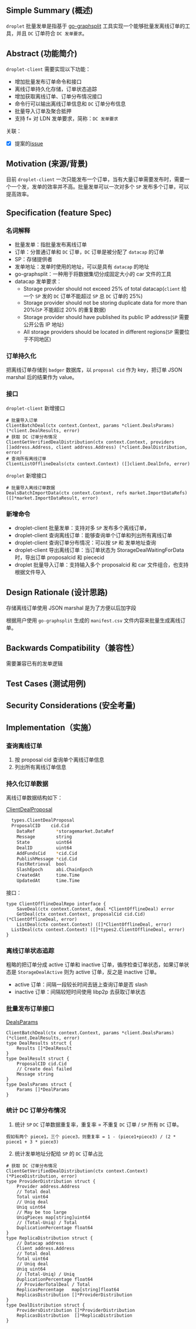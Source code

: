 <!--着重借鉴了 FIP 的模版：[这里](https://raw.githubusercontent.com/filecoin-project/FIPs/master/templates/template_FTP.md)-->

## Simple Summary (概述)
<!--"If you can't explain it simply, you don't understand it well enough." Provide a simplified and layman-accessible explanation of the design.-->
<!--俗话说："如果你不能以简单的话解释，说明你还不够懂他"提供一个简单的，非技术人员也能理解的介绍。-->

`droplet` 批量发单是指基于 [go-graphsplit](https://github.com/filedrive-team/go-graphsplit) 工具实现一个能够批量发离线订单的工具，并且 `DC` 订单符合 `DC 发单要求`。

## Abstract (功能简介)
<!--A short (~200 word) description of the technical issue being addressed.-->
<!--一个简短的 200 字以内的，描述当前的功能设计。-->

`droplet-client` 需要实现以下功能：

* 增加批量发布订单命令和接口
* 离线订单持久化存储，订单状态追踪
* 增加获取离线订单、订单分布情况接口
* 命令行可以输出离线订单信息和 `DC` 订单分布信息
* 批量导入订单及聚合抵押
* 支持 f+ 对 LDN 发单要求，简称：`DC 发单要求`

关联：
- [x] 提案的[issue](https://github.com/filecoin-project/venus/issues/5809)

## Motivation (来源/背景)
<!--The motivation is critical for new feature design that want to change the product. It should clearly explain why the existing product specification is inadequate to address the problem that this new feature solves.-->
<!--功能设计动机是很重要的。当前现有产品的哪儿些不足，功能需求的来源和背景，等等。在这个 feature（设计）完成后，哪儿些问题会得到解决？-->

目前 `droplet-client` 一次只能发布一个订单，当有大量订单需要发布时，需要一个一个发，发单的效率并不高。批量发单可以一次对多个 `SP` 发布多个订单，可以提高效率。

## Specification (feature Spec)
<!--The technical specification should describe the syntax and semantics of any new feature. The specification should be detailed enough to allow others to easily translate into product implementations. -->
<!--具体的技术 spec，需要对 feature 的 syntax，semantics 进行描述。Spec 需要能够让别人更容易的按照 spec 去实现这个 feature。-->

### 名词解释

- 批量发单：指批量发布离线订单
- 订单：分普通订单和 `DC` 订单，`DC` 订单是被分配了 `datacap` 的订单
- SP：存储提供者
- 发单地址：发单时使用的地址，可以是具有 `datacap` 的地址
- go-graphsplit：一种用于将数据集切分成固定大小的 car 文件的工具
- datacap 发单要求：
  * Storage provider should not exceed 25% of total datacap(`client` 给一个 `SP` 发的 `DC` 订单不能超过  `SP` 总 `DC` 订单的 25%)
  * Storage provider should not be storing duplicate data for more than 20%(`SP` 不能超过 20% 的重复数据)
  * Storage provider should have published its public IP address(`SP` 需要公开公告 IP 地址)
  * All storage providers should be located in different regions(`SP` 需要位于不同地区)

### 订单持久化

把离线订单存储到 `badger` 数据库，以 `proposal cid` 作为 key，把订单 JSON marshal 后的结果作为 value。

### 接口

`droplet-client` 新增接口

```
# 批量导入订单
ClientBatchDeal(ctx context.Context, params *client.DealsParams) (*client.DealResults, error)
# 获取 DC 订单分布情况
ClientGetVerifiedDealDistribution(ctx context.Context, providers []address.Address, client address.Address) (*client.DealDistribution, error)
# 查询所有离线订单
ClientListOfflineDeals(ctx context.Context) ([]client.DealInfo, error)    
```

`droplet` 新增接口

```
# 批量导入离线订单数据
DealsBatchImportData(ctx context.Context, refs market.ImportDataRefs) ([]*market.ImportDataResult, error)
```

### 新增命令

* droplet-client 批量发单：支持对多 `SP` 发布多个离线订单，
* droplet-client 查询离线订单：能够查询单个订单和列出所有离线订单
* droplet-client 查询订单分布情况：可以按 `SP` 和 发单地址查询
* droplet-client 导出离线订单：当订单状态为 StorageDealWaitingForData 时，导出订单 proposalcid 和 piececid
* droplet 批量导入订单：支持输入多个 proposalcid 和 car 文件组合，也支持根据文件导入


## Design Rationale (设计思路)
<!--The rationale fleshes out the specification by describing what motivated the design and why particular design decisions were made. It should describe alternate designs that were considered and related work. -->
<!--设计思路基于上面的 spec，描述了设计上的一些选择，以及为什么使用了这些选择。-->

存储离线订单使用 JSON marshal 是为了方便以后加字段

根据用户使用 `go-graphsplit` 生成的 `manifest.csv` 文件内容来批量生成离线订单。

## Backwards Compatibility（兼容性）
<!--All design/feature that introduce backwards incompatibilities must include a section describing these incompatibilities and their severity. The design/feature must explain how the author proposes to deal with these incompatibilities.-->
<!--所有功能设计都需要包含向前兼容性问题的描述。如，有哪儿些和之前版本不兼容的地方，不兼容地方的严重性，等等。功能设计文档需要包含作者如何处理/解决这些不兼容问题。-->

需要兼容已有的发单逻辑

## Test Cases (测试用例)
<!--Test cases for an implementation. Links to test cases if applicable.-->
<!--测试用例，如果有的话。-->

## Security Considerations (安全考量)
<!--All design/feature must contain a section that discusses the security implications/considerations relevant to the proposed change. Include information that might be important for security discussions, surfaces risks and can be used throughout the life cycle of the proposal. E.g. include security-relevant design decisions, concerns, important discussions, implementation-specific guidance and pitfalls, an outline of threats and risks and how they are being addressed.-->
<!--安全问题，如果有的话。-->


## Implementation（实施）
<!--Include any implementation details that you find may be helpful to elaborate your design. This may be a flow chart, an architecture diagram, system work flow chart.-->
<!--任何有助于展示设计意图的图标，等等都可以添加在这里。-->


### 查询离线订单

1. 按 proposal cid 查询单个离线订单信息
2. 列出所有离线订单信息

### 持久化订单数据

离线订单数据结构如下：

[ClientDealProposal](https://github.com/filecoin-project/venus/blob/master/venus-shared/types/state_types_gen.go#L24)

```sh
  types.ClientDealProposal
  ProposalCID    cid.Cid
	DataRef        *storagemarket.DataRef
	Message        string
	State          uint64
	DealID         uint64
	AddFundsCid    *cid.Cid
	PublishMessage *cid.Cid
	FastRetrieval  bool
	SlashEpoch     abi.ChainEpoch
	CreatedAt      time.Time
	UpdatedAt      time.Time
```

接口：

```
type ClientOfflineDealRepo interface {
	SaveDeal(ctx context.Context, deal *ClientOfflineDeal) error
	GetDeal(ctx context.Context, proposalCid cid.Cid) (*ClientOfflineDeal, error)
	ListDeal(ctx context.Context) ([]*ClientOfflineDeal, error)
  ListDeal(ctx context.Context) ([]*types2.ClientOfflineDeal, error)
}
```

### 离线订单状态追踪

粗略的把订单分成 active 订单和 inactive 订单，循序检查订单状态，如果订单状态是 `StorageDealActive` 则为 active 订单，反之是 inactive 订单。

* active 订单：间隔一段较长时间去链上查询订单是否 slash
* inactive 订单：间隔较短时间使用 libp2p 去获取订单状态


### 批量发布订单接口

[DealsParams](https://github.com/filecoin-project/venus/blob/master/venus-shared/types/market/client/deal.go#L16)

```
ClientBatchDeal(ctx context.Context, params *client.DealsParams) (*client.DealResults, error)
type DealResults struct {
	Results []*DealResult
}
type DealResult struct {
	ProposalCID cid.Cid
	// Create deal failed
	Message string
}
type DealsParams struct {
	Params []*DealParams
}
```

### 统计 DC 订单分布情况

1. 统计 `SP` `DC` 订单数据重复率，重复率 = 不重复 `DC` 订单 / `SP` 所有 `DC` 订单。

```
假如有两个 piece1，三个 piece3，则重复率 = 1 - (piece1+piece3) / (2 * piece1 + 3 * piece3)
```
2. 统计发单地址分配给 `SP` 的 `DC` 订单占比

```
# 获取 DC 订单分布情况
ClientGetVerifiedDealDistribution(ctx context.Context) (*PieceDistribution, error) 
type ProviderDistribution struct {
	Provider address.Address
	// Total deal
	Total uint64
	// Uniq deal
	Uniq uint64
	// May be too large
	UniqPieces map[string]uint64
	// (Total-Uniq) / Total
	DuplicationPercentage float64
}
type ReplicaDistribution struct {
	// Datacap address
	Client address.Address
	// Total deal
	Total uint64
	// Uniq deal
	Uniq uint64
	// (Total-Uniq) / Uniq
	DuplicationPercentage float64
	// ProviderTotalDeal / Total
	ReplicasPercentage   map[string]float64
	ReplicasDistribution []*ProviderDistribution
}
type DealDistribution struct {
	ProvidersDistribution []*ProviderDistribution
	ReplicasDistribution  []*ReplicaDistribution
}
```
